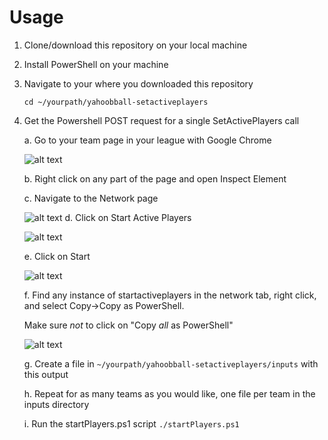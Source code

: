 # Usage
1. Clone/download this repository on your local machine 
2. Install PowerShell on your machine 
3. Navigate to your where you downloaded this repository

   `cd ~/yourpath/yahoobball-setactiveplayers`
4. Get the Powershell POST request for a single SetActivePlayers call

   a. Go to your team page in your league with Google Chrome

    ![alt text](https://github.com/justinytchen/yahoobball-setactiveplayers/assets/6785106/69a38579-166a-4216-9f14-02788a5e4113)

   b. Right click on any part of the page and open Inspect Element

   c. Navigate to the Network page

    ![alt text](https://github.com/justinytchen/yahoobball-setactiveplayers/assets/6785106/0cd28bdc-5a79-4a75-818b-c4b001a5b425)
   d. Click on Start Active Players

    ![alt text](https://github.com/justinytchen/yahoobball-setactiveplayers/assets/6785106/68d31569-518e-4f8b-87b3-619c7ae7bae0)

   e. Click on Start

    ![alt text](https://github.com/justinytchen/yahoobball-setactiveplayers/assets/6785106/47934f52-14bf-48ba-869a-f4fed156ebfa)

   f. Find any instance of startactiveplayers in the network tab, right click, and select Copy->Copy as PowerShell.
   
    Make sure *not* to click on "Copy *all* as PowerShell"

    ![alt text](https://github.com/justinytchen/yahoobball-setactiveplayers/assets/6785106/e6b2c17a-c2c1-46ae-9c27-8f1dedeabef6)


   g. Create a file in `~/yourpath/yahoobball-setactiveplayers/inputs` with this output

   h. Repeat for as many teams as you would like, one file per team in the inputs directory

   i. Run the startPlayers.ps1 script `./startPlayers.ps1`